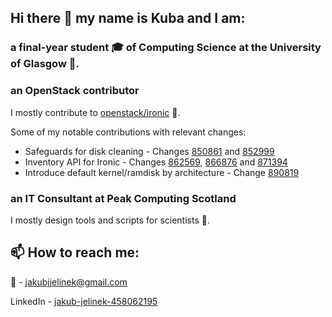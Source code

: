 ## Hi there 👋 my name is Kuba and I am:

### a final-year student 🎓 of Computing Science at the University of Glasgow 🏴󠁧󠁢󠁳󠁣󠁴󠁿.

### an OpenStack contributor
I mostly contribute to [openstack/ironic](https://opendev.org/openstack/ironic) 🐻.

Some of my notable contributions with relevant changes:
- Safeguards for disk cleaning - Changes [850861](https://review.opendev.org/c/openstack/ironic-python-agent/+/850861) and [852999](https://review.opendev.org/c/openstack/ironic-python-agent/+/852999)
- Inventory API for Ironic - Changes [862569](https://review.opendev.org/c/openstack/ironic/+/862569), [866876](https://review.opendev.org/c/openstack/ironic/+/866876) and [871394](https://review.opendev.org/c/openstack/ironic/+/871394)
- Introduce default kernel/ramdisk by architecture - Change [890819](https://review.opendev.org/c/openstack/ironic/+/890819)

### an IT Consultant at Peak Computing Scotland
I mostly design tools and scripts for scientists 🧪.

## 📫 How to reach me:
📨 - [jakubjjelinek@gmail.com](mailto:jakubjjelinek@gmail.com)

LinkedIn - [jakub-jelinek-458062195](https://www.linkedin.com/in/jakub-jelinek-458062195/)
